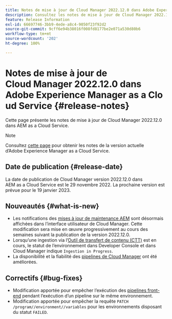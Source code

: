 ```yaml
---
title: Notes de mise à jour de Cloud Manager 2022.12.0 dans Adobe Experience Manager as a Cloud Service
description: Consultez les notes de mise à jour de Cloud Manager 2022.12.0 dans AEM as a Cloud Service.
feature: Release Information
exl-id: 66697746-3bb9-4ede-a8c4-9050f23f92d2
source-git-commit: 9cff6e94b38016f008fd8177be2e071a530d80b6
workflow-type: tm+mt
source-wordcount: '202'
ht-degree: 100%

---
```


# Notes de mise à jour de Cloud Manager 2022.12.0 dans Adobe Experience Manager as a Cloud Service {#release-notes}

Cette page présente les notes de mise à jour de Cloud Manager 2022.12.0 dans AEM as a Cloud Service.

>[!NOTE]
>
>Consultez [cette page](/help/release-notes/release-notes-cloud/release-notes-current.md) pour obtenir les notes de la version actuelle d’Adobe Experience Manager as a Cloud Service.

## Date de publication {#release-date}

La date de publication de Cloud Manager version 2022.12.0 dans AEM as a Cloud Service est le 29 novembre 2022. La prochaine version est prévue pour le 19 janvier 2023.

## Nouveautés {#what-is-new}

* Les notifications des [mises à jour de maintenance AEM](/help/overview/what-is-new-and-different.md#aem-updates) sont désormais affichées dans l’interface utilisateur de Cloud Manager. Cette modification sera mise en œuvre progressivement au cours des semaines suivant la publication de la version 2022.12.0.
* Lorsqu’une ingestion via l’[Outil de transfert de contenu (CTT)](/help/journey-migration/content-transfer-tool/using-content-transfer-tool/overview-content-transfer-tool.md) est en cours, le statut de l’environnement dans Developer Console et dans Cloud Manager indique `Ingestion in Progress`.
* La disponibilité et la fiabilité des [pipelines de Cloud Manager](/help/implementing/cloud-manager/configuring-pipelines/introduction-ci-cd-pipelines.md) ont été améliorées.

## Correctifs {#bug-fixes}

* Modification apportée pour empêcher l’exécution des [pipelines front-end](/help/implementing/cloud-manager/configuring-pipelines/introduction-ci-cd-pipelines.md#front-end) pendant l’exécution d’un pipeline sur le même environnement.
* Modification apportée pour empêcher la requête `PATCH /program//environment//variables` pour les environnements disposant du statut `FAILED`.
